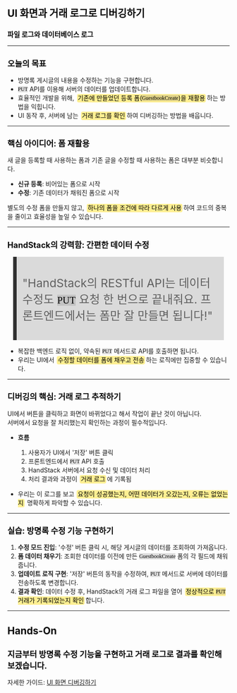 ﻿---
marp: true
theme: gaia
_class: lead
footer: QCN
paginate: true
backgroundColor: #fff
---

<style>
:root {
  font-family: Pretendard;
  --border-color: #303030;
  --text-color: #0a0a0a;
  --bg-color-alt: #dadada;
  --mark-background: #ffef92;
}

h1 {
  border-bottom: none;
  font-size: 1.6em;
}

h2 {
  border-bottom: none;
  font-size: 1.3em;
}

h3 {
  font-size: 1.1em;
}

h4 {
  font-size: 1.05em;
}

h5 {
  font-size: 1em;
}

h6 {
  font-size: 0.9em;
}

h1,
h2,
h3,
h4,
h5,
h6 {
  color: var(--text-color);
}

code:not([class*="language-"]) {
  font-family: D2Coding;
  color: #000;
  vertical-align: text-bottom;
  background-color: rgba(100, 100, 100, 0.2);
}

section {
  padding: 1rem;
  border-bottom: 1px solid #000;
  background-image: linear-gradient(to bottom right, #f7f7f7 0%, #d3d3d3 100%);
}

section > h2 {
  border-bottom: 4px solid #17344f;
}

section table {
    margin: auto;
    margin-top: 1rem;
    font-size: 28px;
}

section::after {
  font-size: 0.75em;
  content: attr(data-marpit-pagination) " / " attr(data-marpit-pagination-total);
}

img[alt~="center"] {
  display: block;
  margin: 0 auto;
}

blockquote {
  font-size: 26px;
  border-left: 8px solid var(--border-color);
  background: var(--bg-color-alt);
  margin: 0.5em;
  padding: 0.5em;
}

blockquote::before,
blockquote::after {
    content: '';
}

mark {
  background-color: var(--mark-background);
  padding: 0 2px 2px;
  border-radius: 4px;
  margin: 0 2px;
}

section.tinytext>p,
section.tinytext>ul,
section.tinytext>blockquote {
  font-size: 0.65em;
}
</style>

# UI 화면과 거래 로그로 디버깅하기

### 파일 로그와 데이터베이스 로그

---

## 오늘의 목표

- 방명록 게시글의 내용을 수정하는 기능을 구현합니다.
- `PUT` API를 이용해 서버의 데이터를 업데이트합니다.
- 효율적인 개발을 위해, <mark>기존에 만들었던 등록 폼(`GuestbookCreate`)을 재활용</mark>하는 방법을 익힙니다.
- UI 동작 후, 서버에 남는 <mark>거래 로그를 확인</mark>하여 디버깅하는 방법을 배웁니다.

---

## 핵심 아이디어: 폼 재활용

새 글을 등록할 때 사용하는 폼과 기존 글을 수정할 때 사용하는 폼은 대부분 비슷합니다.

- **신규 등록**: 비어있는 폼으로 시작
- **수정**: 기존 데이터가 채워진 폼으로 시작

별도의 수정 폼을 만들지 않고, <mark>하나의 폼을 조건에 따라 다르게 사용</mark>하여 코드의 중복을 줄이고 효율성을 높일 수 있습니다.

---

## HandStack의 강력함: 간편한 데이터 수정

> "HandStack의 RESTful API는 데이터 수정도 `PUT` 요청 한 번으로 끝내줘요. 프론트엔드에서는 폼만 잘 만들면 됩니다!"

- 복잡한 백엔드 로직 없이, 약속된 `PUT` 메서드로 API를 호출하면 됩니다.
- 우리는 UI에서 <mark>수정할 데이터를 폼에 채우고 전송</mark>하는 로직에만 집중할 수 있습니다.

---

## 디버깅의 핵심: 거래 로그 추적하기

UI에서 버튼을 클릭하고 화면이 바뀌었다고 해서 작업이 끝난 것이 아닙니다.
<br>
서버에서 요청을 잘 처리했는지 확인하는 과정이 필수적입니다.

- **흐름**
  1. 사용자가 UI에서 '저장' 버튼 클릭
  2. 프론트엔드에서 `PUT` API 호출
  3. HandStack 서버에서 요청 수신 및 데이터 처리
  4. 처리 결과와 과정이 <mark>거래 로그</mark>에 기록됨

- 우리는 이 로그를 보고 <mark>요청이 성공했는지, 어떤 데이터가 오갔는지, 오류는 없었는지</mark> 명확하게 파악할 수 있습니다.

---

## 실습: 방명록 수정 기능 구현하기

1. **수정 모드 진입**: '수정' 버튼 클릭 시, 해당 게시글의 데이터를 조회하여 가져옵니다.
2. **폼 데이터 채우기**: 조회한 데이터를 이전에 만든 `GuestbookCreate` 폼의 각 필드에 채워줍니다.
3. **업데이트 로직 구현**: '저장' 버튼의 동작을 수정하여, `PUT` 메서드로 서버에 데이터를 전송하도록 변경합니다.
4. **결과 확인**: 데이터 수정 후, HandStack의 거래 로그 파일을 열어 <mark>정상적으로 `PUT` 거래가 기록되었는지 확인</mark>합니다.

---

# Hands-On
## 지금부터 방명록 수정 기능을 구현하고 거래 로그로 결과를 확인해 보겠습니다.

자세한 가이드: [UI 화면 디버깅하기](https://handstack.kr/docs/startup/handsonlab/debugging/UI-화면-디버깅하기)

